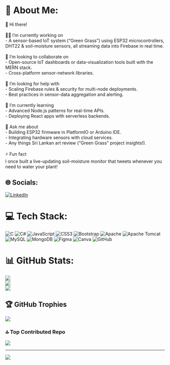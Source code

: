 # 💫 About Me:
👋 Hi there!<br><br>👨‍💻 I’m currently working on  <br>- A sensor-based IoT system (“Green Grass”) using ESP32 microcontrollers, DHT22 & soil-moisture sensors, all streaming data into Firebase in real time.<br><br>👯 I’m looking to collaborate on  <br>- Open-source IoT dashboards or data-visualization tools built with the MERN stack.  <br>- Cross-platform sensor-network libraries.<br><br>🤝 I’m looking for help with  <br>- Scaling Firebase rules & security for multi-node deployments.  <br>- Best practices in sensor-data aggregation and alerting.<br><br>🌱 I’m currently learning  <br>- Advanced Node.js patterns for real-time APIs.  <br>- Deploying React apps with serverless backends.<br><br>💬 Ask me about  <br>- Building ESP32 firmware in PlatformIO or Arduino IDE.  <br>- Integrating hardware sensors with cloud services.  <br>- Any things Sri Lankan art review (“Green Grass” project insights!).<br><br>⚡ Fun fact  <br>I once built a live-updating soil-moisture monitor that tweets whenever you need to water your plant!  <br>


## 🌐 Socials:
[![LinkedIn](https://img.shields.io/badge/LinkedIn-%230077B5.svg?logo=linkedin&logoColor=white)](https://linkedin.com/in/https://www.linkedin.com/in/sanduni-rathnayake-48a5b4366) 

# 💻 Tech Stack:
![C](https://img.shields.io/badge/c-%2300599C.svg?style=for-the-badge&logo=c&logoColor=white) ![C#](https://img.shields.io/badge/c%23-%23239120.svg?style=for-the-badge&logo=csharp&logoColor=white) ![JavaScript](https://img.shields.io/badge/javascript-%23323330.svg?style=for-the-badge&logo=javascript&logoColor=%23F7DF1E) ![CSS3](https://img.shields.io/badge/css3-%231572B6.svg?style=for-the-badge&logo=css3&logoColor=white) ![Bootstrap](https://img.shields.io/badge/bootstrap-%238511FA.svg?style=for-the-badge&logo=bootstrap&logoColor=white) ![Apache](https://img.shields.io/badge/apache-%23D42029.svg?style=for-the-badge&logo=apache&logoColor=white) ![Apache Tomcat](https://img.shields.io/badge/apache%20tomcat-%23F8DC75.svg?style=for-the-badge&logo=apache-tomcat&logoColor=black) ![MySQL](https://img.shields.io/badge/mysql-4479A1.svg?style=for-the-badge&logo=mysql&logoColor=white) ![MongoDB](https://img.shields.io/badge/MongoDB-%234ea94b.svg?style=for-the-badge&logo=mongodb&logoColor=white) ![Figma](https://img.shields.io/badge/figma-%23F24E1E.svg?style=for-the-badge&logo=figma&logoColor=white) ![Canva](https://img.shields.io/badge/Canva-%2300C4CC.svg?style=for-the-badge&logo=Canva&logoColor=white) ![GitHub](https://img.shields.io/badge/github-%23121011.svg?style=for-the-badge&logo=github&logoColor=white)
# 📊 GitHub Stats:
![](https://github-readme-stats.vercel.app/api?username=Sanduni2001&theme=dark&hide_border=false&include_all_commits=true&count_private=true)<br/>
![](https://nirzak-streak-stats.vercel.app/?user=Sanduni2001&theme=dark&hide_border=false)<br/>
![](https://github-readme-stats.vercel.app/api/top-langs/?username=Sanduni2001&theme=dark&hide_border=false&include_all_commits=true&count_private=true&layout=compact)

## 🏆 GitHub Trophies
![](https://github-profile-trophy.vercel.app/?username=Sanduni2001&theme=radical&no-frame=false&no-bg=true&margin-w=4)

### 🔝 Top Contributed Repo
![](https://github-contributor-stats.vercel.app/api?username=Sanduni2001&limit=5&theme=dark&combine_all_yearly_contributions=true)

---
[![](https://visitcount.itsvg.in/api?id=Sanduni2001&icon=0&color=0)](https://visitcount.itsvg.in)

<!-- Proudly created with GPRM ( https://gprm.itsvg.in ) -->
